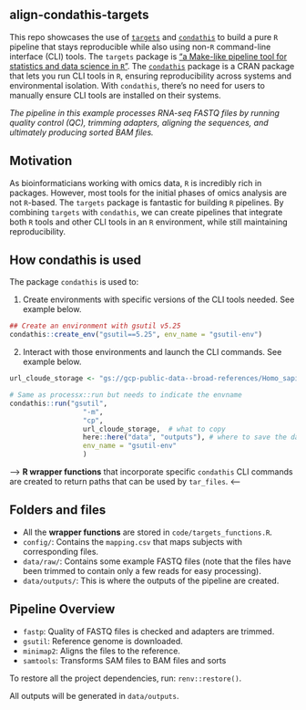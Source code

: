 
<!-- README.md is generated from README.Rmd. Please edit that file -->

## align-condathis-targets

This repo showcases the use of
[`targets`](https://cran.r-project.org/web/packages/targets/index.html)
and
[`condathis`](https://cran.r-project.org/web/packages/condathis/index.html)
to build a pure `R` pipeline that stays reproducible while also using
non-`R` command-line interface (CLI) tools. The `targets` package is [“a
Make-like pipeline tool for statistics and data science in
`R`”](https://books.ropensci.org/targets/). The
[`condathis`](https://github.com/luciorq/condathis) package is a CRAN
package that lets you run CLI tools in `R`, ensuring reproducibility
across systems and environmental isolation. With `condathis`, there’s no
need for users to manually ensure CLI tools are installed on their
systems.

*The pipeline in this example processes RNA-seq FASTQ files by running
quality control (QC), trimming adapters, aligning the sequences, and
ultimately producing sorted BAM files.*

## Motivation

As bioinformaticians working with omics data, `R` is incredibly rich in
packages. However, most tools for the initial phases of omics analysis
are not `R`-based. The `targets` package is fantastic for building `R`
pipelines. By combining `targets` with `condathis`, we can create
pipelines that integrate both `R` tools and other CLI tools in an `R`
environment, while still maintaining reproducibility.

## How condathis is used

The package `condathis` is used to:

1)  Create environments with specific versions of the CLI tools needed.
    See example below.

``` r
## Create an environment with gsutil v5.25
condathis::create_env("gsutil==5.25", env_name = "gsutil-env")
```

2)  Interact with those environments and launch the CLI commands. See
    example below.

``` r
url_cloude_storage <- "gs://gcp-public-data--broad-references/Homo_sapiens_assembly19_1000genomes_decoy/Homo_sapiens_assembly19_1000genomes_decoy.fasta"

# Same as processx::run but needs to indicate the envname
condathis::run("gsutil", 
                  "-m", 
                  "cp", 
                  url_cloude_storage,  # what to copy
                  here::here("data", "outputs"), # where to save the data
                  env_name = "gsutil-env"
                  )
```

–\> **R wrapper functions** that incorporate specific `condathis` CLI
commands are created to return paths that can be used by `tar_files`.
\<–

## Folders and files

- All the **wrapper functions** are stored in
  `code/targets_functions.R`.
- `config/`: Contains the `mapping.csv` that maps subjects with
  corresponding files.
- `data/raw/`: Contains some example FASTQ files (note that the files
  have been trimmed to contain only a few reads for easy processing).
- `data/outputs/`: This is where the outputs of the pipeline are
  created.

## Pipeline Overview

- `fastp`: Quality of FASTQ files is checked and adapters are trimmed.
- `gsutil`: Reference genome is downloaded.
- `minimap2`: Aligns the files to the reference.
- `samtools`: Transforms SAM files to BAM files and sorts

To restore all the project dependencies, run: `renv::restore()`.

All outputs will be generated in `data/outputs`.
